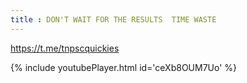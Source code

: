 ```yaml
---
title : DON'T WAIT FOR THE RESULTS  TIME WASTE
---
```


https://t.me/tnpscquickies



{% include youtubePlayer.html id='ceXb8OUM7Uo' %}

